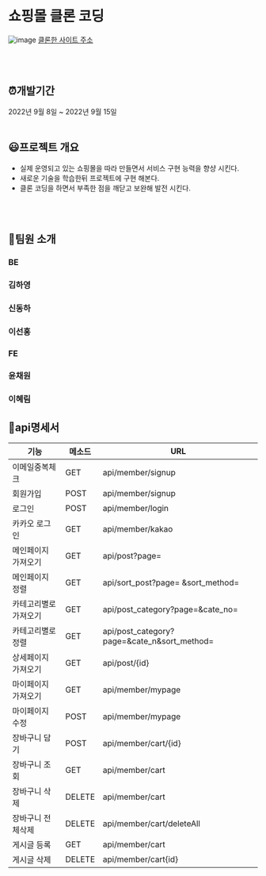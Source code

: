 # 쇼핑몰 클론 코딩
![image](https://user-images.githubusercontent.com/67679972/190193713-21dabc0c-48f0-4b0b-82da-73e842f29a94.png)
[클론한 사이트 주소](https://onemorebag.kr/product/list.html?cate_no=45)

<br>
<br>

## ⏰개발기간
2022년 9월 8일 ~ 2022년 9월 15일
<br>
<br>

## 😃프로젝트 개요
- 실제 운영되고 있는 쇼핑몰을 따라 만들면서 서비스 구현 능력을 향샹 시킨다.
- 새로운 기술을 학습한뒤 프로젝트에 구현 해본다.
- 클론 코딩을 하면서 부족한 점을 깨닫고 보완해 발전 시킨다.
<br>
<br>


## 🧍팀원 소개
### BE
### 김하영
### 신동하
### 이선홍

### FE
### 윤채원
### 이혜림




## 📃api명세서
|기능|메소드|URL|
|------|---|---|
|이메일중복체크|GET|api/member/signup|
|회원가입|POST|api/member/signup|
|로그인|POST|api/member/login|
|카카오 로그인|GET|api/member/kakao|
|메인페이지 가져오기|GET|api/post?page=|
|메인페이지 정렬|GET|api/sort_post?page= &sort_method=|
|카테고리별로 가져오기|GET|api/post_category?page=&cate_no=|
|카테고리별로 정렬|GET|api/post_category?page=&cate_n&sort_method=|
|상세페이지 가져오기|GET|api/post/{id}|
|마이페이지 가져오기|GET|api/member/mypage|
|마이페이지 수정|POST|api/member/mypage|
|장바구니 담기|POST|api/member/cart/{id}|
|장바구니 조회|GET|api/member/cart|
|장바구니 삭제|DELETE|api/member/cart|
|장바구니 전체삭제|DELETE|api/member/cart/deleteAll|
|게시글 등록|GET|api/member/cart|
|게시글 삭제|DELETE|api/member/cart{id}|




